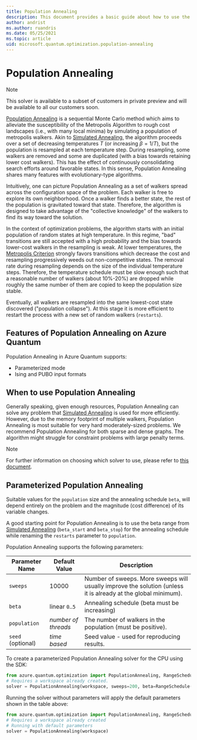 ```yaml
---
title: Population Annealing
description: This document provides a basic guide about how to use the Population Annealing solver in Azure Quantum.
author: andrist
ms.author: ruandris
ms.date: 05/25/2021
ms.topic: article
uid: microsoft.quantum.optimization.population-annealing
---
```


# Population Annealing

> [!NOTE]
> This solver is available to a subset of customers in private preview and will
> be available to all our customers soon.

[Population Annealing](https://arxiv.org/abs/1006.0252) is a sequential Monte
Carlo method which aims to alleviate the susceptibility of the Metropolis
Algorithm to rough cost landscapes (i.e., with many local minima) by simulating
a population of metropolis walkers. Akin to
[Simulated Annealing](xref:microsoft.quantum.optimization.simulated-annealing),
the algorithm proceeds over a set of decreasing temperatures $T$ (or increasing
$\beta = 1/T$), but the population is resampled at each temperature step.
During resampling, some walkers are removed and some are duplicated
(with a bias towards retaining lower cost walkers). This has the effect of
continuously consolidating search efforts around favorable states. In this
sense, Population Annealing shares many features with evolutionary-type
algorithms.

Intuitively, one can picture Population Annealing as a set of
walkers spread across the configuration space of the problem. Each walker is
free to explore its own neighborhood. Once a walker finds a better state, the
rest of the population is gravitated toward that state.  Therefore, the
algorithm is designed to take advantage of the "collective knowledge" of the
walkers to find its way toward the solution.

In the context of optimization problems, the algorithm starts with an initial
population of random states at high temperature. In this regime, "bad" transitions
are still accepted with a high probability and the bias towards lower-cost walkers
in the resampling is weak. At lower temperatures, the
[Metropolis Criterion](https://aip.scitation.org/doi/10.1063/1.4904889)
strongly favors transitions which decrease the cost and resampling progressively
weeds out non-competitive states. The removal rate during resampling
depends on the size of the individual temperature steps. Therefore, the temperature
schedule must be slow enough such that a reasonable number of walkers (about 10%-20%)
are dropped while roughly the same number of them are copied to keep the population
size stable.

Eventually, all walkers are resampled into the same lowest-cost state discovered
("population collapse"). At this stage it is more efficient to restart the process
with a new set of random walkers (`restarts`).

## Features of Population Annealing on Azure Quantum

Population Annealing in Azure Quantum supports:

- Parameterized mode
- Ising and PUBO input formats

## When to use Population Annealing

Generally speaking, given enough resources, Population Annealing can solve any
problem that
[Simulated Annealing](xref:microsoft.quantum.optimization.simulated-annealing)
is used for more efficiently. However, due to
the memory footprint of multiple walkers, Population Annealing is most suitable
for very hard moderately-sized problems.  We recommend Population Annealing for
both sparse and dense graphs. The algorithm might struggle for constraint
problems with large penalty terms.

> [!NOTE]
> For further information on choosing which solver to use, please refer to
> [this document](xref:microsoft.quantum.optimization.choose-solver).

## Parameterized Population Annealing

Suitable values for the `population` size and the annealing schedule `beta`,
will depend entirely on the problem and the magnitude (cost difference) of its
variable changes.

A good starting point for Population Annealing is to use the beta range from
[Simulated Annealing](xref:microsoft.quantum.optimization.simulated-annealing)
(`beta_start` and `beta_stop`) for the annealing schedule while renaming the
`restarts` parameter to `population`.

Population Annealing supports the following parameters:

| Parameter Name           | Default Value   | Description |
|--------------------------|-----------------|-------------|
| `sweeps`             |10000      | Number of sweeps. More sweeps will usually improve the solution (unless it is already at the global minimum). |
| `beta`                   | linear `0`..`5` | Annealing schedule (beta must be increasing) |
| `population`             | _number of threads_ | The number of walkers in the population (must be positive). |
| `seed` (optional)        | _time based_    | Seed value - used for reproducing results. |

To create a parameterized Population Annealing solver for the CPU using the SDK:

```python
from azure.quantum.optimization import PopulationAnnealing, RangeSchedule
# Requires a workspace already created.
solver = PopulationAnnealing(workspace, sweeps=200, beta=RangeSchedule("linear", 0, 5), population=128, seed=42)
```

Running the solver without parameters will apply the default parameters shown in the table above:

```python
from azure.quantum.optimization import PopulationAnnealing, RangeSchedule
# Requires a workspace already created
# Running with default parameters
solver = PopulationAnnealing(workspace)
```
